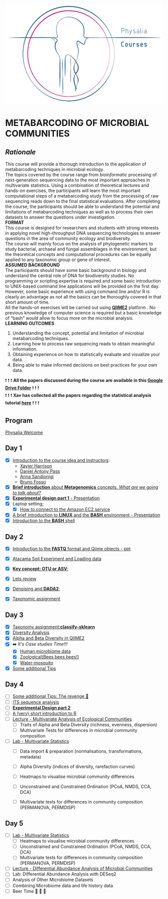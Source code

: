 <img src="main_data_dir/image.jpg" width="940" alt="None">  

**METABARCODING OF MICROBIAL COMMUNITIES**  
=====

## ***Rationale***
This course will provide a thorough introduction to the application of metabarcoding techniques in microbial ecology.  
The topics covered by the course range from *bioinformatic* processing of next-generation sequencing data to the most important approaches in multivariate statistics. Using a combination of theoretical lectures and hands-on exercises, the participants will learn the most important computational steps of a metabarcoding study from the processing of raw sequencing reads down to the final statistical evaluations. After completing the course, the participants should be able to understand the potential and limitations of metabarcoding techniques as well as to process their own datasets to answer the questions under investigation.  
__FORMAT__  
This course is designed for researchers and students with strong interests in applying novel high-throughput DNA sequencing technologies to answer questions in the area of community ecology and biodiversity.  
The course will mainly focus on the analysis of phylogenetic markers to study bacterial, archaeal and fungal assemblages in the environment, but the theoretical concepts and computational procedures can be equally applied to any taxonomic group or gene of interest.  
__ASSUMED BACKGROUND__  
The participants should have some basic background in biology and understand the central role of DNA for biodiversity studies. No programming or scripting expertise is required and some basic introduction to UNIX-based command line applications will be provided on the first day. However, some basic experience with using command line and/or R is clearly an advantage as not all the basics can be thoroughly covered in that short amount of time.  
All the hands-on exercises will be carried out using [**QIIME2**](https://qiime2.org/) platform . No previous knowledge of computer science is required but a basic knowledge of “bash” would allow to focus more on the microbial analysis.  
__LEARNING OUTCOMES__  
1) Understanding the concept, potential and limitation of microbial metabarcoding techniques.
2) Learning how to process raw sequencing reads to obtain meaningful information.
3) Obtaining experience on how to statistically evaluate and visualize your data.
4) Being able to make informed decisions on best practices for your own data.  
  
  
:exclamation: :exclamation: :exclamation: **All the papers discussed during the course are available in this [Google Drive Folder](https://drive.google.com/open?id=1FLkzwWiBYlIG2FrpceDrgL-ru_A8ZO6_)** :exclamation: :exclamation: :exclamation:    
:exclamation: :exclamation: :exclamation: **Xav has collected all the papers regarding the statistical analysis tutorial [here](https://drive.google.com/drive/folders/1t0eRmPyfRp0rsgh_sE54K2Dkvk2RHxYv?usp=sharing)** :exclamation: :exclamation: :exclamation:  

## Program
[Physalia Welcome](https://drive.google.com/open?id=1zAqld5-NcofYez4QYsGGvX0ZtJGphRNQHCBVwUgYNVE)
## Day 1
- [X] [Introduction to the course idea and Instructors](Welcome.pptx):  
    - [Xavier Harrison](https://scholar.google.co.uk/citations?user=-LKz8tIAAAAJ&hl=en)  
    - [Daniel Antony Pass](https://scholar.google.com/citations?user=XQml0DQAAAAJ&hl=en)  
    - [Anna Sandionigi](https://scholar.google.com/citations?hl=it&user=DLDuk_EAAAAJ)  
    - [Bruno Fosso](https://scholar.google.com/citations?user=TBeT9pIAAAAJ&hl=it)  
- [X] [**Brief introduction** about __Metagenomics__ concepts. *What are we going to talk about?*](https://docs.google.com/presentation/d/1JafDY-zalbqZkEA83MLhLHNrCJZ_aqDlfzt22FNKadw/edit?usp=sharing)
- [X] [**Experimental design part 1**  - Presentation](https://docs.google.com/presentation/d/1BGdfq3lH9avWzLAmXq6RMiOr_F5GEy9i9gyphj6JaYk/edit?usp=sharing)
- [X] Laptop setting;
  - [X] [How to connect to the Amazon EC2 service](unix_short_tutorial/how_to_connect.md)  
- [X] [A brief introduction to **LINUX** and the **BASH** environment - Presentation](https://drive.google.com/file/d/1vGc8ZsNNo6UpK36p9czREym8vwjiLgGo/view?usp=sharing)
- [X] [Introduction to the **BASH** shell](unix_short_tutorial/Readme.md)

## Day 2
- [X] [Introduction to the **FASTQ** format and Qiime objects - ppt](https://drive.google.com/file/d/1XvAL2f2PZduU-pXkU83jruMHHTPx5pj2/view?usp=sharing)
- [X] [Atacama Soil Experiment and Loading data](16S_ITS_tutorial/readme.md)
- [X] [**Key concept: OTU or ASV**;](https://docs.google.com/presentation/d/1Rxof51tbTxi45_dMlqtbFkQjpWRLTc76uoI6VH8b3hA/edit?usp=sharing)
- [X] [Lets review](unix_short_tutorial/Readme.md)
- [X] [Denoising and **DADA2**](16S_ITS_tutorial/readme.md#step2-quality-controlling-sequences-and-building-feature-table-and-feature-data);
- [X] [Taxonomic assignment](https://drive.google.com/open?id=1oHTCBiJ1HoHAREZIN2NVSHnC63QphDUJr_cPbgqgDs4)


## Day 3
- [X] [Taxonomy assignment:**classify-sklearn**](16S_ITS_tutorial/readme.md#step3-summarizing-feature-table-and-feature-data)
- [X] [Diversity Analysis](https://drive.google.com/file/d/1p7UCmfNe0A44Xb8665eaCBps84P7AYRg/view?usp=sharing)
- [X] [Alpha and Beta Diversity in QIIME2](16S_ITS_tutorial/readme.md#step6-analyzing-alpha-and-beta-diversities)
- [X] :arrow_right: _It's Case studies Time!!!_
  - [X] [Human microbiome data](human_cancer/readme.md)
  - [X] [Zoological(Bees bees bees!)](Bee_microbiome/readme.md)
  - [X] [Water-mosquito](water_mosquito/readme.md)
- [X] [Some additional Tips](DataImport_and_Tax_management/readme.md)

## Day 4
- [ ] [Some additional Tips: The revenge :volcano: ](DataImport_and_Tax_management/readme.md#evaluating-data-quality)
- [ ] [ITS sequence analysis](ITS/ITS_readme.md)
- [ ] [**Experimental Design part 2**](https://docs.google.com/presentation/d/1ybw75VKyMK9vJ_yy2SpFYbn8SZMJ7_6yf-BC0gLJ5vg/edit?usp=sharing)
- [ ] [A (very) short introduction to R](https://glcdn.githack.com/bfosso/physalia_metabarcoding_oct2021/raw/main/R_tutorial/Introduction_to%20_R.nb.html)
- [ ] [Lecture  - Multivariate Analysis of Ecological Communities](https://docs.google.com/presentation/d/1SEXLnsAk71ghWJFBjvnSL9-JIU5kHyYi/edit?usp=sharing&ouid=113644278417838041864&rtpof=true&sd=true)  
  - [ ] Traits of Alpha and Beta Diversity (richness, evenness, dispersion)  
  - [ ] Multivariate Tests for differences in microbial community composition  
- [ ] [Lab  - Multivariate Statistics](https://glcdn.githack.com/bfosso/physalia_metabarcoding_oct2021/raw/main/Day4_5_material/Physalia-Metabarcoding-Course-Oct21.html)  
    - [ ] Data import & preparation (normalisations, transformations, metadata)  
    - [ ] Alpha Diversity (indices of diversity, rarefaction curves)  
    - [ ] Heatmaps to visualise microbial community differences  
    - [ ] Unconstrained and Constrained Ordination (PCoA, NMDS, CCA, DCA)  
    - [ ] Multivariate tests for differences in community composition (PERMANOVA, PERMDISP)  


## Day 5
- [ ] [Lab  - Multivariate Statistics](https://glcdn.githack.com/bfosso/physalia_metabarcoding_oct2021/raw/main/Day4_5_material/Physalia-Metabarcoding-Course-Oct21.html)
  - [ ] Heatmaps to visualise microbial community differences  
  - [ ] Unconstrained and Constrained Ordination (PCoA, NMDS, CCA, DCA)  
  - [ ] Multivariate tests for differences in community composition (PERMANOVA, PERMDISP)
- [ ] [Lecture - Differential Abundance Analysis of Microbial Communities](https://docs.google.com/presentation/d/1Z2F2_goIAuuKXQQ7ocClOgq8x6tbpClW/edit?usp=sharing&ouid=113644278417838041864&rtpof=true&sd=true) 
- [ ] Lab: Differential Abundance Analysis with DESeq2  
- [ ] Analysis of Other Microbiome Datasets  
- [ ] Combining Microbiome data and life history data
- [ ] Beer Time :beers: :beers: :beers:
